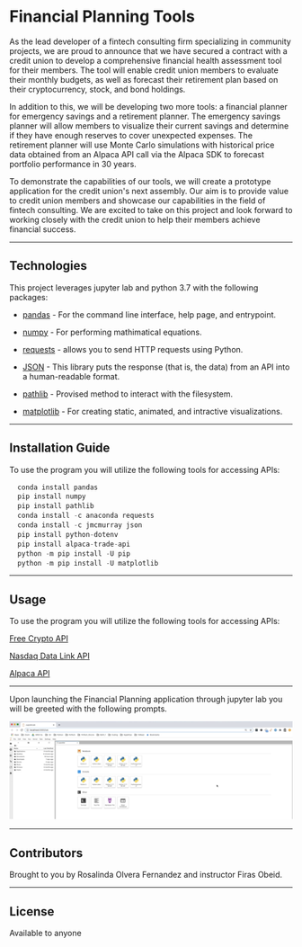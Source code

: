 # Financial Planning Tools

As the lead developer of a fintech consulting firm specializing in community projects, we are proud to announce that we have secured a contract with a credit union to develop a comprehensive financial health assessment tool for their members. The tool will enable credit union members to evaluate their monthly budgets, as well as forecast their retirement plan based on their cryptocurrency, stock, and bond holdings.

In addition to this, we will be developing two more tools: a financial planner for emergency savings and a retirement planner. The emergency savings planner will allow members to visualize their current savings and determine if they have enough reserves to cover unexpected expenses. The retirement planner will use Monte Carlo simulations with historical price data obtained from an Alpaca API call via the Alpaca SDK to forecast portfolio performance in 30 years.

To demonstrate the capabilities of our tools, we will create a prototype application for the credit union's next assembly. Our aim is to provide value to credit union members and showcase our capabilities in the field of fintech consulting. We are excited to take on this project and look forward to working closely with the credit union to help their members achieve financial success.

---

## Technologies

This project leverages jupyter lab and python 3.7 with the following packages:

* [pandas](https://github.com/google/python-fire) - For the command line interface, help page, and entrypoint.

* [numpy](https://numpy.org/install/) - For performing mathimatical equations.

* [requests](https://github.com/psf/requests) - allows you to send HTTP requests using Python.

* [JSON](https://pypi.org/project/jsonlib/) - This library puts the response (that is, the data) from an API into a human-readable format.

* [pathlib](https://docs.python.org/3/library/pathlib.html) - Provised method to interact with the filesystem.

* [matplotlib](https://matplotlib.org/stable/users/installing/index.html) - For creating static, animated, and intractive visualizations.

---

## Installation Guide

To use the  program you will utilize the following tools for accessing APIs:

```python
  conda install pandas
  pip install numpy
  pip install pathlib
  conda install -c anaconda requests
  conda install -c jmcmurray json
  pip install python-dotenv
  pip install alpaca-trade-api
  python -m pip install -U pip
  python -m pip install -U matplotlib
```

---

## Usage

To use the  program you will utilize the following tools for accessing APIs:


[Free Crypto API](https://alternative.me/crypto/api/) 

[Nasdaq Data Link API](https://data.nasdaq.com/) 

[Alpaca API](https://alpaca.markets/) 

---

Upon launching the Financial Planning application through jupyter lab you will be greeted with the following prompts.

![Financial Planning Prompts](Images/jupyter_lab.png)

---

## Contributors

Brought to you by Rosalinda Olvera Fernandez and instructor Firas Obeid.

---

## License

Available to anyone
